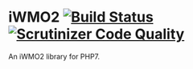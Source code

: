 # iWMO2 [![Build Status](https://travis-ci.org/hyperized/iWMO2.svg?branch=master)](https://travis-ci.org/hyperized/iWMO2) [![Scrutinizer Code Quality](https://scrutinizer-ci.com/g/hyperized/iWMO2/badges/quality-score.png?b=master)](https://scrutinizer-ci.com/g/hyperized/iWMO2/?branch=master)
An iWMO2 library for PHP7.